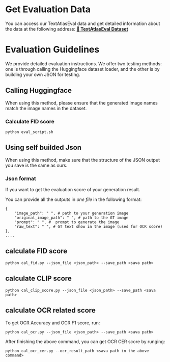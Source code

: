 # Get Evaluation Data
You can access our TextAtlasEval data and get detailed information about the data at the following address: [**🤗 TextAtlasEval Dataset**](https://huggingface.co/datasets/CSU-JPG/TextAtlasEval)


# Evaluation Guidelines

We provide detailed evaluation instructions.
We offer two testing methods: one is through calling the Huggingface dataset loader, and the other is by building your own JSON for testing.

## Calling Huggingface
When using this method, please ensure that the generated image names match the image names in the dataset.

### Calculate FID score

```
python eval_script.sh 
```



## Using self builded Json
When using this method, make sure that the structure of the JSON output you save is the same as ours.
### Json format
If you want to get the evaluation score of your generation result.

You can provide all the outputs in *one file* in the following format:

```
{
    "image_path": " ", # path to your generation image
    "original_image_path": " ", # path to the GT image
    "prompt": " ", #  prompt to generate the image
    "raw_text": " ", # GT text show in the image (used for OCR score)
},
....
```
## calculate FID score

```
python cal_fid.py --json_file <json_path> --save_path <sava path>
```
## calculate CLIP score

```
python cal_clip_score.py --json_file <json_path> --save_path <sava path>
```

## calculate OCR related score

To get OCR Accuracy and OCR F1 score, run:
```
python cal_ocr.py --json_file <json_path> --save_path <sava path>
```
After finishing the above command, you can get OCR CER score by runging:
```
python cal_ocr_cer.py --ocr_result_path <sava path in the above command>
```
